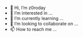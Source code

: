 - 👋 Hi, I’m z0roday
- 👀 I’m interested in ...
- 🌱 I’m currently learning ...
- 💞️ I’m looking to collaborate on ...
- 📫 How to reach me ...

<!---
aslanihamid646/aslanihamid646 is a ✨ special ✨ repository because its `README.md` (this file) appears on your GitHub profile.
You can click the Preview link to take a look at your changes.
--->
